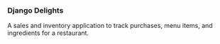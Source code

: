 ### Django Delights

A sales and inventory application to track purchases, menu items, and ingredients for a restaurant.